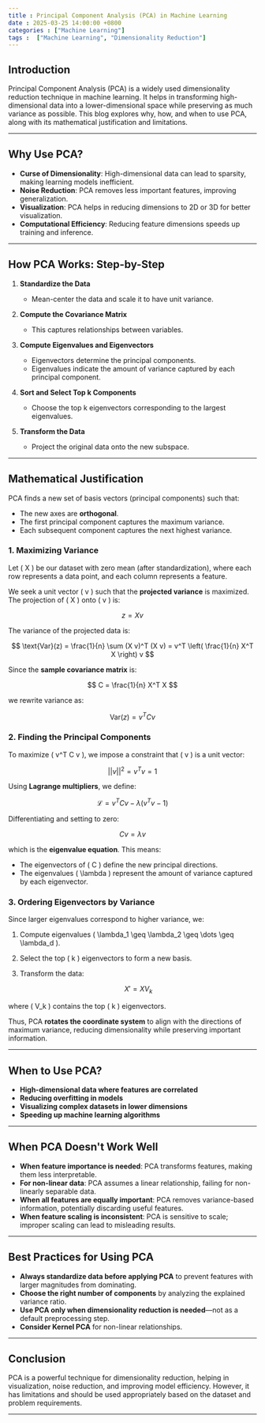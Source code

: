 ```yaml
---
title : Principal Component Analysis (PCA) in Machine Learning
date : 2025-03-25 14:00:00 +0800
categories : ["Machine Learning"]
tags :  ["Machine Learning", "Dimensionality Reduction"]
---
```


## Introduction
Principal Component Analysis (PCA) is a widely used dimensionality reduction technique in machine learning. It helps in transforming high-dimensional data into a lower-dimensional space while preserving as much variance as possible. This blog explores why, how, and when to use PCA, along with its mathematical justification and limitations.

---

## Why Use PCA?
- **Curse of Dimensionality**: High-dimensional data can lead to sparsity, making learning models inefficient.
- **Noise Reduction**: PCA removes less important features, improving generalization.
- **Visualization**: PCA helps in reducing dimensions to 2D or 3D for better visualization.
- **Computational Efficiency**: Reducing feature dimensions speeds up training and inference.

---

## How PCA Works: Step-by-Step
1. **Standardize the Data**  
   - Mean-center the data and scale it to have unit variance.

2. **Compute the Covariance Matrix**  
   - This captures relationships between variables.

3. **Compute Eigenvalues and Eigenvectors**  
   - Eigenvectors determine the principal components.
   - Eigenvalues indicate the amount of variance captured by each principal component.

4. **Sort and Select Top k Components**  
   - Choose the top k eigenvectors corresponding to the largest eigenvalues.

5. **Transform the Data**  
   - Project the original data onto the new subspace.

---

## Mathematical Justification
PCA finds a new set of basis vectors (principal components) such that:
- The new axes are **orthogonal**.
- The first principal component captures the maximum variance.
- Each subsequent component captures the next highest variance.

### 1. Maximizing Variance
Let \( X \) be our dataset with zero mean (after standardization), where each row represents a data point, and each column represents a feature.

We seek a unit vector \( v \) such that the **projected variance** is maximized. The projection of \( X \) onto \( v \) is:

$$
z = X v
$$

The variance of the projected data is:

$$
\text{Var}(z) = \frac{1}{n} \sum (X v)^T (X v) = v^T \left( \frac{1}{n} X^T X \right) v
$$

Since the **sample covariance matrix** is:

$$
C = \frac{1}{n} X^T X
$$

we rewrite variance as:

$$
\text{Var}(z) = v^T C v
$$

### 2. Finding the Principal Components
To maximize \( v^T C v \), we impose a constraint that \( v \) is a unit vector:

$$
||v||^2 = v^T v = 1
$$

Using **Lagrange multipliers**, we define:

$$
\mathcal{L} = v^T C v - \lambda (v^T v - 1)
$$

Differentiating and setting to zero:

$$
C v = \lambda v
$$

which is the **eigenvalue equation**. This means:
- The eigenvectors of \( C \) define the new principal directions.
- The eigenvalues \( \lambda \) represent the amount of variance captured by each eigenvector.

### 3. Ordering Eigenvectors by Variance
Since larger eigenvalues correspond to higher variance, we:
1. Compute eigenvalues \( \lambda_1 \geq \lambda_2 \geq \dots \geq \lambda_d \).
2. Select the top \( k \) eigenvectors to form a new basis.
3. Transform the data:  

   $$
   X' = X V_k
   $$

where \( V_k \) contains the top \( k \) eigenvectors.

Thus, PCA **rotates the coordinate system** to align with the directions of maximum variance, reducing dimensionality while preserving important information.

---

## When to Use PCA?
- **High-dimensional data where features are correlated**
- **Reducing overfitting in models**
- **Visualizing complex datasets in lower dimensions**
- **Speeding up machine learning algorithms**

---

## When PCA Doesn't Work Well
- **When feature importance is needed**: PCA transforms features, making them less interpretable.
- **For non-linear data**: PCA assumes a linear relationship, failing for non-linearly separable data.
- **When all features are equally important**: PCA removes variance-based information, potentially discarding useful features.
- **When feature scaling is inconsistent**: PCA is sensitive to scale; improper scaling can lead to misleading results.

---

## Best Practices for Using PCA
- **Always standardize data before applying PCA** to prevent features with larger magnitudes from dominating.
- **Choose the right number of components** by analyzing the explained variance ratio.
- **Use PCA only when dimensionality reduction is needed**—not as a default preprocessing step.
- **Consider Kernel PCA** for non-linear relationships.

---

## Conclusion
PCA is a powerful technique for dimensionality reduction, helping in visualization, noise reduction, and improving model efficiency. However, it has limitations and should be used appropriately based on the dataset and problem requirements.

---

<script type="text/javascript" async
  src="https://polyfill.io/v3/polyfill.min.js?features=es6"></script>
<script type="text/javascript" async
  id="MathJax-script"
  src="https://cdn.jsdelivr.net/npm/mathjax@3/es5/tex-mml-chtml.js"></script>
